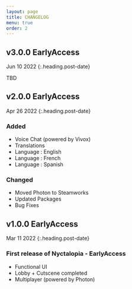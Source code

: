 ```yaml
---
layout: page
title: CHANGELOG
menu: true
order: 2
---
```

## v3.0.0 EarlyAccess
Jun 10 2022
{:.heading.post-date}

TBD

## v2.0.0 EarlyAccess
Apr 26 2022
{:.heading.post-date}

### Added
* Voice Chat (powered by Vivox)
* Translations 
* Language : English
* Language : French
* Language : Spanish

### Changed
* Moved Photon to Steamworks
* Updated Packages
* Bug Fixes

## v1.0.0 EarlyAccess
Mar 11 2022
{:.heading.post-date}

### First release of Nyctalopia - EarlyAccess
* Functional UI
* Lobby + Cutscene completed
* Multiplayer (powered by Photon)